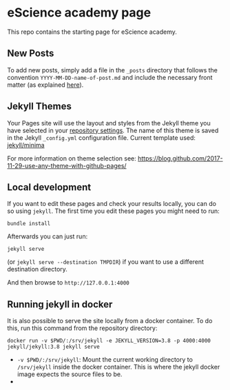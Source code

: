 # eScience academy page
This repo contains the starting page for eScience academy.

## New Posts
To add new posts, simply add a file in the `_posts` directory that follows the convention `YYYY-MM-DD-name-of-post.md` and include the necessary front matter (as explained [here](https://jekyll.github.io/minima/2016/05/20/welcome-to-jekyll.html)).

## Jekyll Themes
Your Pages site will use the layout and styles from the Jekyll theme you have selected in your [repository settings](https://github.com/escience-academy/escience-academy.github.io/settings). The name of this theme is saved in the Jekyll `_config.yml` configuration file. Current template used: [jekyll/minima](https://github.com/jekyll/minima)

For more information on theme selection see:
https://blog.github.com/2017-11-29-use-any-theme-with-github-pages/

## Local development
If you want to edit these pages and check your results locally, you can do so using `jekyll`. The first time you edit these pages you might need to run:
```
bundle install
```

Afterwards you can just run:
```
jekyll serve
```
(or `jekyll serve --destination TMPDIR`) if you want to use a different destination directory.

And then browse to `http://127.0.0.1:4000`

## Running jekyll in docker
It is also possible to serve the site locally from a docker container.
To do this, run this command from the repository directory:
```
docker run -v $PWD/:/srv/jekyll -e JEKYLL_VERSION=3.8 -p 4000:4000 jekyll/jekyll:3.8 jekyll serve
```
* `-v $PWD/:/srv/jekyll`: Mount the current working directory to `/srv/jekyll` inside the docker 
container. This is where the jekyll docker image expects the source files to be.
*  
